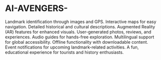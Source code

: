 # AI-AVENGERS-
Landmark identification through images and GPS.
Interactive maps for easy navigation.
Detailed historical and cultural descriptions.
Augmented Reality (AR) features for enhanced visuals.
User-generated photos, reviews, and experiences.
Audio guides for hands-free exploration.
Multilingual support for global accessibility.
Offline functionality with downloadable content.
Event notifications for upcoming landmark-related activities.
A fun, educational experience for tourists and history enthusiasts.












